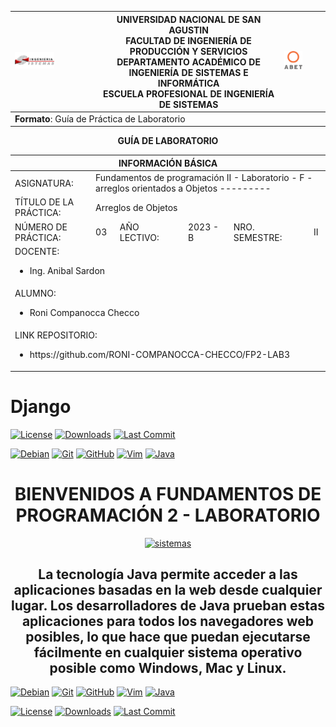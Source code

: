 <div align="center">
<table>
    <theader>
        <tr>
            <td><img src="https://github.com/rescobedoq/pw2/blob/main/epis.png?raw=true" alt="EPIS" style="width:50%; height:auto"/></td>
            <th>
                <span style="font-weight:bold;">UNIVERSIDAD NACIONAL DE SAN AGUSTIN</span><br />
                <span style="font-weight:bold;">FACULTAD DE INGENIERÍA DE PRODUCCIÓN Y SERVICIOS</span><br />
                <span style="font-weight:bold;">DEPARTAMENTO ACADÉMICO DE INGENIERÍA DE SISTEMAS E INFORMÁTICA</span><br />
                <span style="font-weight:bold;">ESCUELA PROFESIONAL DE INGENIERÍA DE SISTEMAS</span>
            </th>
            <td><img src="https://github.com/rescobedoq/pw2/blob/main/abet.png?raw=true" alt="ABET" style="width:50%; height:auto"/></td>
        </tr>
    </theader>
    <tbody>
        <tr><td colspan="3"><span style="font-weight:bold;">Formato</span>: Guía de Práctica de Laboratorio</td></tr>
    </tbody>
</table>
</div>

<div align="center">
<span style="font-weight:bold;">GUÍA DE LABORATORIO</span><br />
</div>


<table>
<theader>
<tr><th colspan="6">INFORMACIÓN BÁSICA</th></tr>
</theader>
<tbody>
<tr><td>ASIGNATURA:</td><td colspan="5">Fundamentos de programación II - Laboratorio - F - arreglos orientados a Objetos ---------</td></tr>
<tr><td>TÍTULO DE LA PRÁCTICA:</td><td colspan="5">Arreglos de Objetos</td></tr>
<tr>
<td>NÚMERO DE PRÁCTICA:</td><td>03</td><td>AÑO LECTIVO:</td><td>2023 - B</td><td>NRO. SEMESTRE:</td><td>II</td>
</tr>
</<tr>
<tr><td colspan="6">DOCENTE:
<ul>
<li>Ing. Anibal Sardon</li>
</ul>
</td>
</<tr>
<tr><td colspan="6">ALUMNO:
<ul>
<li>Roni Companocca Checco</li>
</ul>
</td>
</<tr>
<tr><td colspan="6">LINK REPOSITORIO:
<ul>
<li>https://github.com/RONI-COMPANOCCA-CHECCO/FP2-LAB3</li>
</ul>
</td>
</<tr>
</tdbody>
</table>

# Django

[![License][license]][license-file]
[![Downloads][downloads]][releases]
[![Last Commit][last-commit]][releases]

[![Debian][Debian]][debian-site]
[![Git][Git]][git-site]
[![GitHub][GitHub]][github-site]
[![Vim][Vim]][vim-site]
[![Java][Java]][java-site]
<div align="center">

# **BIENVENIDOS A FUNDAMENTOS DE PROGRAMACIÓN 2 - LABORATORIO**

<a href="https://ibb.co/3NxfBVF"><img src="https://i.ibb.co/Yk5DpJd/sistemas.jpg" alt="sistemas" border="0"></a>

## La tecnología Java permite acceder a las aplicaciones basadas en la web desde cualquier lugar. Los desarrolladores de Java prueban estas aplicaciones para todos los navegadores web posibles, lo que hace que puedan ejecutarse fácilmente en cualquier sistema operativo posible como Windows, Mac y Linux.

</div>

[license]: https://img.shields.io/github/license/rescobedoq/pw2?label=rescobedoq
[license-file]: https://github.com/rescobedoq/pw2/blob/main/LICENSE

[downloads]: https://img.shields.io/github/downloads/rescobedoq/pw2/total?label=Downloads
[releases]: https://github.com/rescobedoq/pw2/releases/

[last-commit]: https://img.shields.io/github/last-commit/rescobedoq/pw2?label=Last%20Commit

[Debian]: https://img.shields.io/badge/Debian-D70A53?style=for-the-badge&logo=debian&logoColor=white
[debian-site]: https://www.debian.org/index.es.html

[Git]: https://img.shields.io/badge/git-%23F05033.svg?style=for-the-badge&logo=git&logoColor=white
[git-site]: https://git-scm.com/

[GitHub]: https://img.shields.io/badge/github-%23121011.svg?style=for-the-badge&logo=github&logoColor=white
[github-site]: https://github.com/

[Vim]: https://img.shields.io/badge/VIM-%2311AB00.svg?style=for-the-badge&logo=vim&logoColor=white
[vim-site]: https://www.vim.org/

[Java]: https://img.shields.io/badge/java-%23ED8B00.svg?style=for-the-badge&logo=java&logoColor=white
[java-site]: https://docs.oracle.com/javase/tutorial/


[![Debian][Debian]][debian-site]
[![Git][Git]][git-site]
[![GitHub][GitHub]][github-site]
[![Vim][Vim]][vim-site]
[![Java][Java]][java-site]


[![License][license]][license-file]
[![Downloads][downloads]][releases]
[![Last Commit][last-commit]][releases]
